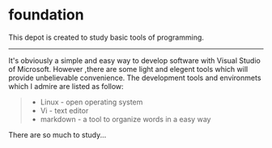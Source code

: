 # foundation

This depot is created to study basic tools of programming.

---

It's obviously a simple and easy way to develop software with Visual Studio of Microsoft. However ,there are some light and elegent tools which will provide unbelievable convenience.
The development tools and environmets which I admire are listed as follow:

> * Linux - open operating system
> * Vi - text editor
> * markdown - a tool to organize words in a easy way

There are so much to study...
